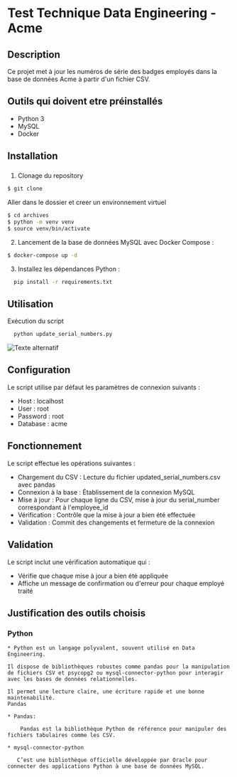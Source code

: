 # Test Technique Data Engineering - Acme

##  Description

Ce projet met à jour les numéros de série des badges employés dans la base de données Acme à partir d'un fichier CSV.

##  Outils qui doivent etre préinstallés

- Python 3
- MySQL
- Docker 

##  Installation

### 

1. Clonage du repository

 ```bash
 $ git clone
```
Aller dans le dossier et creer un environnement virtuel

 ```bash
 $ cd archives
 $ python -m venv venv
 $ source venv/bin/activate
```
2. Lancement de la base de données MySQL avec Docker Compose :
  ```bash
  $ docker-compose up -d
  ```
3. Installez les dépendances Python :

```bash
  pip install -r requirements.txt
  ```

## Utilisation

Exécution du script

```bash
  python update_serial_numbers.py
```
![Texte alternatif](chemin/vers/image.png)


## Configuration
Le script utilise par défaut les paramètres de connexion suivants :

* Host : localhost
* User : root
* Password : root
* Database : acme


## Fonctionnement
Le script effectue les opérations suivantes :

* Chargement du CSV : Lecture du fichier updated_serial_numbers.csv avec pandas
* Connexion à la base : Établissement de la connexion MySQL
* Mise à jour : Pour chaque ligne du CSV, mise à jour du serial_number correspondant à l'employee_id
* Vérification : Contrôle que la mise à jour a bien été effectuée
* Validation : Commit des changements et fermeture de la connexion

## Validation
Le script inclut une vérification automatique qui :

* Vérifie que chaque mise à jour a bien été appliquée
* Affiche un message de confirmation ou d'erreur pour chaque employé traité

## Justification des outils choisis

  ### Python 
  
    * Python est un langage polyvalent, souvent utilisé en Data Engineering.

    Il dispose de bibliothèques robustes comme pandas pour la manipulation de fichiers CSV et psycopg2 ou mysql-connector-python pour interagir avec les bases de données relationnelles.

    Il permet une lecture claire, une écriture rapide et une bonne maintenabilité.
    Pandas

    * Pandas:

        Pandas est la bibliothèque Python de référence pour manipuler des fichiers tabulaires comme les CSV.

    * mysql-connector-python
      
       C’est une bibliothèque officielle développée par Oracle pour connecter des applications Python à une base de données MySQL.